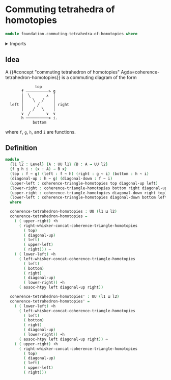 # Commuting tetrahedra of homotopies

```agda
module foundation.commuting-tetrahedra-of-homotopies where
```

<details><summary>Imports</summary>

```agda
open import foundation.commuting-triangles-of-homotopies
open import foundation.universe-levels

open import foundation-core.homotopies
```

</details>

## Idea

A
{{#concept "commuting tetrahedron of homotopies" Agda=coherence-tetrahedron-homotopies}}
is a commuting diagram of the form

```text
             top
       f ──────────> g
       │  ╲       ∧  │
       │    ╲   ╱    │
  left │      ╱      │ right
       │    ╱   ╲    │
       ∨  ╱       ∨  ∨
       h ──────────> i.
            bottom
```

where `f`, `g`, `h`, and `i` are functions.

## Definition

```agda
module _
  {l1 l2 : Level} {A : UU l1} {B : A → UU l2}
  {f g h i : (x : A) → B x}
  (top : f ~ g) (left : f ~ h) (right : g ~ i) (bottom : h ~ i)
  (diagonal-up : h ~ g) (diagonal-down : f ~ i)
  (upper-left : coherence-triangle-homotopies top diagonal-up left)
  (lower-right : coherence-triangle-homotopies bottom right diagonal-up)
  (upper-right : coherence-triangle-homotopies diagonal-down right top)
  (lower-left : coherence-triangle-homotopies diagonal-down bottom left)
  where

  coherence-tetrahedron-homotopies : UU (l1 ⊔ l2)
  coherence-tetrahedron-homotopies =
    ( ( upper-right) ∙h
      ( right-whisker-concat-coherence-triangle-homotopies
        ( top)
        ( diagonal-up)
        ( left)
        ( upper-left)
        ( right))) ~
    ( ( lower-left) ∙h
      ( left-whisker-concat-coherence-triangle-homotopies
        ( left)
        ( bottom)
        ( right)
        ( diagonal-up)
        ( lower-right)) ∙h
      ( assoc-htpy left diagonal-up right))

  coherence-tetrahedron-homotopies' : UU (l1 ⊔ l2)
  coherence-tetrahedron-homotopies' =
    ( ( lower-left) ∙h
      ( left-whisker-concat-coherence-triangle-homotopies
        ( left)
        ( bottom)
        ( right)
        ( diagonal-up)
        ( lower-right)) ∙h
      ( assoc-htpy left diagonal-up right)) ~
    ( ( upper-right) ∙h
      ( right-whisker-concat-coherence-triangle-homotopies
        ( top)
        ( diagonal-up)
        ( left)
        ( upper-left)
        ( right)))
```

